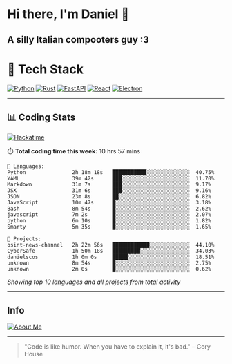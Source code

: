 # Hi there, I'm Daniel 👋

## A silly Italian compooters guy :3

# 🚀 Tech Stack

[![Python](https://img.shields.io/badge/Python-3.13%2B-blue?style=for-the-badge&logo=python&logoColor=white)](https://www.python.org/)
[![Rust](https://img.shields.io/badge/Rust-1.87%2B-black?style=for-the-badge&logo=rust&logoColor=white)](https://www.rust-lang.org/)
[![FastAPI](https://img.shields.io/badge/FastAPI-0.110.0%2B-green?style=for-the-badge&logo=fastapi&logoColor=white)](https://fastapi.tiangolo.com/)
[![React](https://img.shields.io/badge/React-19.1.0%2B-blue?style=for-the-badge&logo=react&logoColor=white)](https://react.dev/)
[![Electron](https://img.shields.io/badge/Electron-36.2.0%2B-dark?style=for-the-badge&logo=electron&logoColor=white)](https://www.electronjs.org/)

---

## 📊 Coding Stats

[![Hackatime](https://img.shields.io/badge/Hackatime-Hack%20Club-orange?style=for-the-badge&logo=wakatime&logoColor=white)](https://hackatime.hackclub.com)

⏱️ **Total coding time this week:** 10 hrs 57 mins

```text
💾 Languages:
Python               2h 18m 18s   ███████████░░░░░░░░░░░░░░  40.75%
YAML                 39m 42s      ███░░░░░░░░░░░░░░░░░░░░░░  11.70%
Markdown             31m 7s       ███░░░░░░░░░░░░░░░░░░░░░░  9.17%
JSX                  31m 6s       ███░░░░░░░░░░░░░░░░░░░░░░  9.16%
JSON                 23m 8s       ██░░░░░░░░░░░░░░░░░░░░░░░  6.82%
JavaScript           10m 47s      █░░░░░░░░░░░░░░░░░░░░░░░░  3.18%
Bash                 8m 54s       █░░░░░░░░░░░░░░░░░░░░░░░░  2.62%
javascript           7m 2s        █░░░░░░░░░░░░░░░░░░░░░░░░  2.07%
python               6m 10s       █░░░░░░░░░░░░░░░░░░░░░░░░  1.82%
Smarty               5m 35s       █░░░░░░░░░░░░░░░░░░░░░░░░  1.65%

💼 Projects:
osint-news-channel   2h 22m 56s   ████████████░░░░░░░░░░░░░  44.10%
CyberSafe            1h 50m 18s   █████████░░░░░░░░░░░░░░░░  34.03%
danielscos           1h 0m 0s     █████░░░░░░░░░░░░░░░░░░░░  18.51%
unknown              8m 54s       █░░░░░░░░░░░░░░░░░░░░░░░░  2.75%
unknown              2m 0s        █░░░░░░░░░░░░░░░░░░░░░░░░  0.62%
```

*Showing top 10 languages and all projects from total activity*

---

## Info
[![About Me](https://img.shields.io/badge/About--Me-black?style=for-the-badge&logo=numpy&logoColor=white)](https://danielscos.github.io/about_me)

---

> "Code is like humor. When you have to explain it, it's bad." – Cory House

